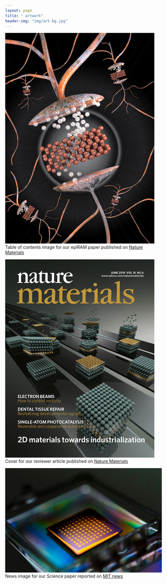 ```yaml
---
layout: page
title: " artwork"
header-img: "img/art-bg.jpg"
---
```


![Nature Materials TOC 2018](img/natmat-epiram.jpg)
Table of contents image for our epiRAM paper published on [Nature Materials](https://www.nature.com/articles/s41563-017-0001-5)

![Nature Materials Cover 2018](img/natmat-2dcover-2018.png)
Cover for our reviewer article published on [Nature Materials](https://www.nature.com/articles/s41563-019-0335-2)

![MIT News Image 2019](img/MIT-news-split.jpg)
News image for our Science paper reported on [MIT news](http://news.mit.edu/2018/researchers-quickly-harvest-single-atom-materials-1011)